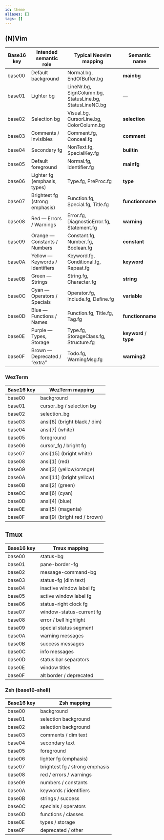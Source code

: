 ```yaml
---
id: theme
aliases: []
tags: []
---
```

## (N)Vim

| Base16 key | Intended semantic role | Typical Neovim mapping | Semantic name |
| --- | --- | --- | --- |
| base00 | Default background | Normal.bg, EndOfBuffer.bg | **mainbg** |
| base01 | Lighter bg | LineNr.bg, SignColumn.bg, StatusLine.bg, StatusLineNC.bg | — |
| base02 | Selection bg | Visual.bg, CursorLine.bg, ColorColumn.bg | **selection** |
| base03 | Comments / Invisibles | Comment.fg, Conceal.fg | **comment** |
| base04 | Secondary fg | NonText.fg, SpecialKey.fg | **builtin** |
| base05 | Default foreground | Normal.fg, Identifier.fg | **mainfg** |
| base06 | Lighter fg (emphasis, types) | Type.fg, PreProc.fg | **type** |
| base07 | Brightest fg (strong emphasis) | Function.fg, Special.fg, Title.fg | **functionname** |
| base08 | Red — Errors / Warnings | Error.fg, DiagnosticError.fg, Statement.fg | **warning** |
| base09 | Orange — Constants / Numbers | Constant.fg, Number.fg, Boolean.fg | **constant** |
| base0A | Yellow — Keywords / Identifiers | Keyword.fg, Conditional.fg, Repeat.fg | **keyword** |
| base0B | Green — Strings | String.fg, Character.fg | **string** |
| base0C | Cyan — Operators / Specials | Operator.fg, Include.fg, Define.fg | **variable** |
| base0D | Blue — Functions / Names | Function.fg, Title.fg, Tag.fg | **functionname** |
| base0E | Purple — Types, Storage | Type.fg, StorageClass.fg, Structure.fg | **keyword** / **type** |
| base0F | Brown — Deprecated / “extra” | Todo.fg, WarningMsg.fg | **warning2** |

### WezTerm

| Base16 key | WezTerm mapping |
| --- | --- |
| base00 | background |
| base01 | cursor_bg / selection bg |
| base02 | selection_bg |
| base03 | ansi[8] (bright black / dim) |
| base04 | ansi[7] (white) |
| base05 | foreground |
| base06 | cursor_fg / bright fg |
| base07 | ansi[15] (bright white) |
| base08 | ansi[1] (red) |
| base09 | ansi[3] (yellow/orange) |
| base0A | ansi[11] (bright yellow) |
| base0B | ansi[2] (green) |
| base0C | ansi[6] (cyan) |
| base0D | ansi[4] (blue) |
| base0E | ansi[5] (magenta) |
| base0F | ansi[9] (bright red / brown) |

## Tmux

| Base16 key | Tmux mapping |
| --- | --- |
| base00 | status-bg |
| base01 | pane-border-fg |
| base02 | message-command-bg |
| base03 | status-fg (dim text) |
| base04 | inactive window label fg |
| base05 | active window label fg |
| base06 | status-right clock fg |
| base07 | window-status-current fg |
| base08 | error / bell highlight |
| base09 | special status segment |
| base0A | warning messages |
| base0B | success messages |
| base0C | info messages |
| base0D | status bar separators |
| base0E | window titles |
| base0F | alt border / deprecated |

### Zsh (base16-shell)

| Base16 key | Zsh mapping |
| --- | --- |
| base00 | background |
| base01 | selection background |
| base02 | selection background |
| base03 | comments / dim text |
| base04 | secondary text |
| base05 | foreground |
| base06 | lighter fg (emphasis) |
| base07 | brightest fg / strong emphasis |
| base08 | red / errors / warnings |
| base09 | numbers / constants |
| base0A | keywords / identifiers |
| base0B | strings / success |
| base0C | specials / operators |
| base0D | functions / classes |
| base0E | types / storage |
| base0F | deprecated / other |

